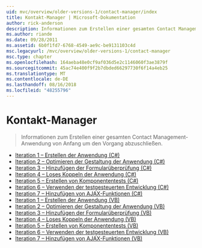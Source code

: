 ```yaml
---
uid: mvc/overview/older-versions-1/contact-manager/index
title: Kontakt-Manager | Microsoft-Dokumentation
author: rick-anderson
description: Informationen zum Erstellen einer gesamten Contact Management-Anwendung von Anfang um den Vorgang abzuschließen.
ms.author: riande
ms.date: 09/28/2011
ms.assetid: 6b0f1fd7-6768-4549-ae9c-be9131103c4d
msc.legacyurl: /mvc/overview/older-versions-1/contact-manager
msc.type: chapter
ms.openlocfilehash: 164aeba48e0cf9af036d5e2c1146060f3ae3879f
ms.sourcegitcommit: 45ac74e400f9f2b7dbded66297730f6f14a4eb25
ms.translationtype: MT
ms.contentlocale: de-DE
ms.lasthandoff: 08/16/2018
ms.locfileid: "48255796"
---
```

<a name="contact-manager"></a>Kontakt-Manager
====================
> Informationen zum Erstellen einer gesamten Contact Management-Anwendung von Anfang um den Vorgang abzuschließen.


- [Iteration 1 – Erstellen der Anwendung (C#)](iteration-1-create-the-application-cs.md)
- [Iteration 2 – Optimieren der Gestaltung der Anwendung (C#)](iteration-2-make-the-application-look-nice-cs.md)
- [Iteration 3 – Hinzufügen der Formularüberprüfung (C#)](iteration-3-add-form-validation-cs.md)
- [Iteration 4 – Loses Koppeln der Anwendung (C#)](iteration-4-make-the-application-loosely-coupled-cs.md)
- [Iteration 5 – Erstellen von Komponententests (C#)](iteration-5-create-unit-tests-cs.md)
- [Iteration 6 – Verwenden der testgesteuerten Entwicklung (C#)](iteration-6-use-test-driven-development-cs.md)
- [Iteration 7 – Hinzufügen von AJAX-Funktionen (C#)](iteration-7-add-ajax-functionality-cs.md)
- [Iteration 1 – Erstellen der Anwendung (VB)](iteration-1-create-the-application-vb.md)
- [Iteration 2 – Optimieren der Gestaltung der Anwendung (VB)](iteration-2-make-the-application-look-nice-vb.md)
- [Iteration 3 – Hinzufügen der Formularüberprüfung (VB)](iteration-3-add-form-validation-vb.md)
- [Iteration 4 – Loses Koppeln der Anwendung (VB)](iteration-4-make-the-application-loosely-coupled-vb.md)
- [Iteration 5 – Erstellen von Komponententests (VB)](iteration-5-create-unit-tests-vb.md)
- [Iteration 6 – Verwenden der testgesteuerten Entwicklung (VB)](iteration-6-use-test-driven-development-vb.md)
- [Iteration 7 – Hinzufügen von AJAX-Funktionen (VB)](iteration-7-add-ajax-functionality-vb.md)
